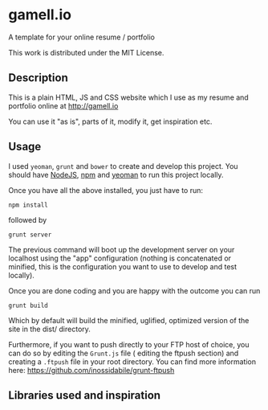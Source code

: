 gamell.io
=========

A template for your online resume / portfolio

This work is distributed under the MIT License.

Description
-----------

This is a plain HTML, JS and CSS website which I use as my resume and portfolio online at http://gamell.io

You can use it "as is", parts of it, modify it, get inspiration etc.

Usage
-----

I used `yeoman`, `grunt` and `bower` to create and develop this project. You should have <a href="http://nodejs.org/">NodeJS</a>, <a href="https://npmjs.org/">npm</a> and <a href="http://yeoman.io/">yeoman</a> to run this project locally.

Once you have all the above installed, you just have to run:

    npm install

followed by

    grunt server


The previous command will boot up the development server on your localhost using the "app" configuration (nothing is concatenated or minified, this is the configuration you want to use to develop and test locally).

Once you are done coding and you are happy with the outcome you can run

    grunt build

Which by default will build the minified, uglified, optimized version of the site in the dist/ directory.

Furthermore, if you want to push directly to your FTP host of choice, you can do so by editing the `Grunt.js` file ( editing the ftpush section) and creating a `.ftpush` file in your root directory. You can find more information here: https://github.com/inossidabile/grunt-ftpush

Libraries used and inspiration
------------------------------


